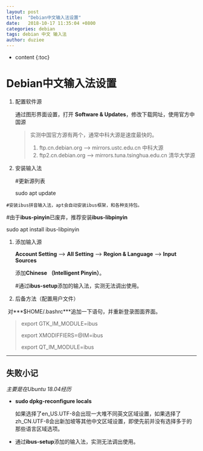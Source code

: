 ```yaml
---
layout: post
title:  "Debian中文输入法设置"
date:   2018-10-17 11:35:04 +0800
categories: debian
tags: debian 中文 输入法 
author: duziee
---
```


* content
{:toc}


# Debian中文输入法设置

1. 配置软件源

   通过图形界面设置，打开 **Software & Updates**，修改下载网址，使用官方中国源 

   > 实测中国官方源有两个，通常中科大源是速度最快的。
   >
   > 1. ftp.cn.debian.org --> mirrors.ustc.edu.cn 中科大源
   > 2. ftp2.cn.debian.org -->  mirrors.tuna.tsinghua.edu.cn 清华大学源

2. 安装输入法

   #更新源列表

   sudo apt update 

```
#安装ibus拼音输入法，apt会自动安装ibus框架，和各种支持包。
```

   #由于**ibus-pinyin**已废弃，推荐安装**ibus-libpinyin**

   sudo apt install ibus-libpinyin 

1. 添加输入源

   **Account Setting** --> **All Setting** --> **Region & Language** --> **Input Sources**

   添加**Chinese （Intelligent Pinyin）**。

   #通过**ibus-setup**添加的输入法，实测无法调出使用。

2. 后备方法（配置用户文件）

​       对***$HOME/.bashrc***追加一下语句，并重新登录图面界面。

> export GTK_IM_MODULE=ibus
>
> export XMODIFFIERS=@IM=ibus
>
> export QT_IM_MODULE=ibus

------

## 失败小记

*主要是在Ubuntu 18.04经历*

- **sudo dpkg-reconfigure locals**

  如果选择了en_US.UTF-8会出现一大堆不同英文区域设置，如果选择了zh_CN.UTF-8会出新加坡等其他中文区域设置，即使先前并没有选择多于的那些语言区域选项。

- 通过**ibus-setup**添加的输入法，实测无法调出使用。



